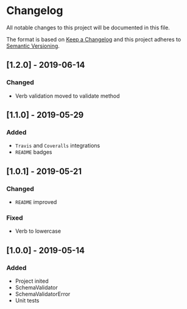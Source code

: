 # Changelog
All notable changes to this project will be documented in this file.

The format is based on [Keep a Changelog](http://keepachangelog.com/en/1.0.0/)
and this project adheres to [Semantic Versioning](http://semver.org/spec/v2.0.0.html).

## [1.2.0] - 2019-06-14
### Changed
- Verb validation moved to validate method

## [1.1.0] - 2019-05-29
### Added
- `Travis` and `Coveralls` integrations
- `README` badges

## [1.0.1] - 2019-05-21
### Changed
- `README` improved

### Fixed
- Verb to lowercase

## [1.0.0] - 2019-05-14
### Added
- Project inited
- SchemaValidator
- SchemaValidatorError
- Unit tests